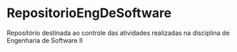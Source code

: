 # RepositorioEngDeSoftware
Repositório destinada ao controle das atividades realizadas na disciplina de Engenharia de Software II
